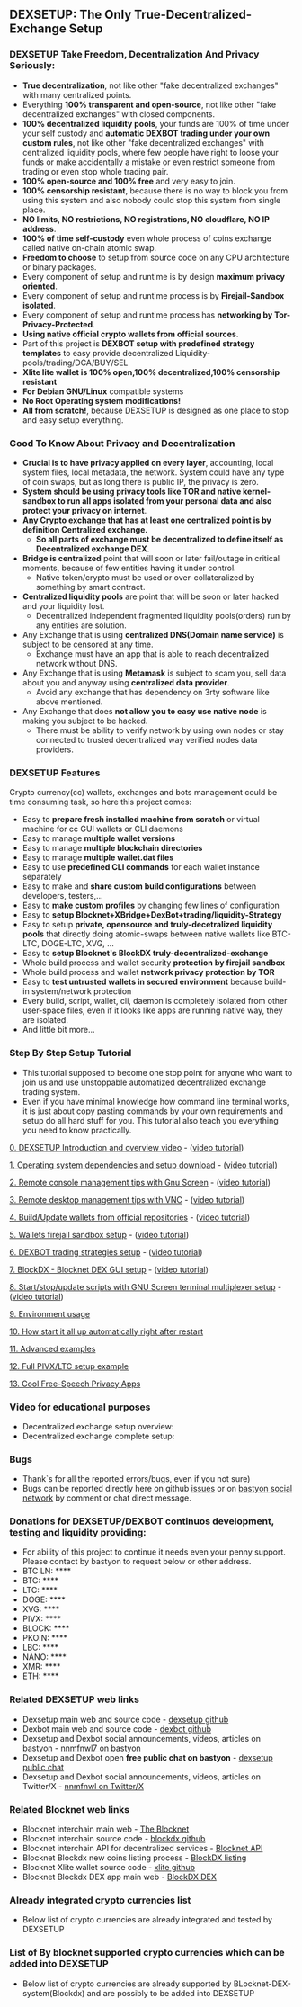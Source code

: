 ## DEXSETUP: The Only True-Decentralized-Exchange Setup

### DEXSETUP Take Freedom, Decentralization And Privacy Seriously:
  * **True decentralization**, not like other "fake decentralized exchanges" with many centralized points.
  * Everything **100% transparent and open-source**, not like other "fake decentralized exchanges" with closed components.
  * **100% decentralized liquidity pools**, your funds are 100% of time under your self custody and **automatic DEXBOT trading under your own custom rules**, not like other "fake decentralized exchanges" with centralized liquidity pools, where few people have right to loose your funds or make accidentally a mistake or even restrict someone from trading or even stop whole trading pair.
  * **100% open-source and 100% free** and very easy to join.
  * **100% censorship resistant**, because there is no way to block you from using this system and also nobody could stop this system from single place.
  * **NO limits, NO restrictions, NO registrations, NO cloudflare, NO IP address**.
  * **100% of time self-custody** even whole process of coins exchange called native on-chain atomic swap.
  * **Freedom to choose** to setup from source code on any CPU architecture or binary packages.
  * Every component of setup and runtime is by design **maximum privacy oriented**.
  * Every component of setup and runtime process is by **Firejail-Sandbox isolated**.
  * Every component of setup and runtime process has **networking by Tor-Privacy-Protected**.
  * **Using native official crypto wallets from official sources**.
  * Part of this project is **DEXBOT setup with predefined strategy templates** to easy provide decentralized Liquidity-pools/trading/DCA/BUY/SEL
  * **Xlite lite wallet is 100% open,100% decentralized,100% censorship resistant**
  * **For Debian GNU/Linux** compatible systems
  * **No Root Operating system modifications!**
  * **All from scratch!**, because DEXSETUP is designed as one place to stop and easy setup everything.

### Good To Know About Privacy and Decentralization
  * **Crucial is to have privacy applied on every layer**, accounting, local system files, local metadata, the network. System could have any type of coin swaps, but as long there is public IP, the privacy is zero.
  * **System should be using privacy tools like TOR and native kernel-sandbox to run all apps isolated from your personal data and also protect your privacy on internet**.
  * **Any Crypto exchange that has at least one centralized point is by definition Centralized exchange.**
    * **So all parts of exchange must be decentralized to define itself as Decentralized exchange DEX**.
  * **Bridge is centralized** point that will soon or later fail/outage in critical moments, because of few entities having it under control.
    * Native token/crypto must be used or over-collateralized by something by smart contract.
  * **Centralized liquidity pools** are point that will be soon or later hacked and your liquidity lost.
    * Decentralized independent fragmented liquidity pools(orders) run by any entities are solution.
  * Any Exchange that is using **centralized DNS(Domain name service)** is subject to be censored at any time.
    * Exchange must have an app that is able to reach decentralized network without DNS.
  * Any Exchange that is using **Metamask** is subject to scam you, sell data about you and anyway using **centralized data provider**.
    * Avoid any exchange that has dependency on 3rty software like above mentioned.
  * Any Exchange that does **not allow you to easy use native node** is making you subject to be hacked.
    * There must be ability to verify network by using own nodes or stay connected to trusted decentralized way verified nodes data providers.

### DEXSETUP Features
Crypto currency(cc) wallets, exchanges and bots management could be time consuming task,
so here this project comes:
  * Easy to **prepare fresh installed machine from scratch** or virtual machine for cc GUI wallets or CLI daemons
  * Easy to manage **multiple wallet versions**
  * Easy to manage **multiple blockchain directories**
  * Easy to manage **multiple wallet.dat files**
  * Easy to use **predefined CLI commands** for each wallet instance separately
  * Easy to make and **share custom build configurations** between developers, testers,...
  * Easy to **make custom profiles** by changing few lines of configuration
  * Easy to **setup Blocknet+XBridge+DexBot+trading/liquidity-Strategy**
  * Easy to setup **private, opensource and truly-decetralized liquidity pools** that directly doing atomic-swaps between native wallets like BTC-LTC, DOGE-LTC, XVG, ...
  * Easy to **setup Blocknet's BlockDX truly-decentralized-exchange**
  * Whole build process and wallet security **protection by firejail sandbox**
  * Whole build process and wallet **network privacy protection by TOR**
  * Easy to **test untrusted wallets in secured environment** because build-in system/network protection
  * Every build, script, wallet, cli, daemon is completely isolated from other user-space files, even if it looks like apps are running native way, they are isolated.
  * And little bit more...

### Step By Step Setup Tutorial
  * This tutorial supposed to become one stop point for anyone who want to join us and use unstoppable automatized decentralized exchange trading system.
  * Even if you have minimal knowledge how command line terminal works, it is just about copy pasting commands by your own requirements and setup do all hard stuff for you. This tutorial also teach you everything you need to know practically.
  
[0. DEXSETUP Introduction and overview video](#dexsetup-the-only-true-decentralized-exchange-setup) - ([video tutorial](https://bastyon.com/nnmfnwl7?v=024ee823b6549742cfbc458e9fbdb4dcd52bcc120a5cc7698edfadbc4fd74b77))

[1. Operating system dependencies and setup download](./doc/md/readme.prereq.md) - ([video tutorial](https://bastyon.com/nnmfnwl7?v=da29ab6596e5da24b89f4891d724d636041d3a7a19cd1acbf77d90b6696f4905))

[2. Remote console management tips with Gnu Screen](./doc/md/readme.remote.console.md) - ([video tutorial](https://bastyon.com/nnmfnwl7?v=093fb2196e95763de886586ebf66547fd0c8e2753170e5cd23f34ea7dbbc0f77))

[3. Remote desktop management tips with VNC](./doc/md/readme.remote.desktop.md) - ([video tutorial](https://bastyon.com/nnmfnwl7?v=579a23ec00973e244ab923199c67eae3792fcec9f3856601a88ef955fab4cdac))

[4. Build/Update wallets from official repositories](./doc/md/readme.wallet.build.md) - ([video tutorial](https://bastyon.com/nnmfnwl7?v=56e69d5e9573a4acd6dd24ff806c043276881bda46d1137a61bd659e5083d7ea))

[5. Wallets firejail sandbox setup](./doc/md/readme.wallet.firejail.md) - ([video tutorial](https://bastyon.com/nnmfnwl7?v=8929e9920fe8fe9694d074f46ae5c8d793af5720a4bd44112a454b7b03b69812))

[6. DEXBOT trading strategies setup](./doc/md/readme.dexbot.md) - ([video tutorial](https://bastyon.com/nnmfnwl7?v=25dbbe424f1cd33dd340f6a2e526d646481d8f2704e244be323b78680049c467))

[7. BlockDX - Blocknet DEX GUI setup](./doc/md/readme.blockdx.md) - ([video tutorial](https://bastyon.com/nnmfnwl7?v=d4962a1dd5d74027b6e0a3d5058df4e2cc3f49c35d17a32f38806718c0c08156))

[8. Start/stop/update scripts with GNU Screen terminal multiplexer setup](./doc/md/readme.screen.md) - ([video tutorial](https://bastyon.com/nnmfnwl7?v=5699575c6819e40c6cd93b32514670bee5b4e8080583e6540ef6780fb04556ca))

[9. Environment usage](./doc/md/readme.usage.md)

[10. How start it all up automatically right after restart](./doc/md/readme.howto.auto.md)

[11. Advanced examples](./doc/md/readme.advanced.examples.md)

[12. Full PIVX/LTC setup example](./doc/md/readme.pivx.ltc.setup.example.md)

[13. Cool Free-Speech Privacy Apps](./doc/md/readme.apps.md)

### Video for educational purposes
  * Decentralized exchange setup overview:  
  * Decentralized exchange complete setup: 

### Bugs
  * Thank`s for all the reported errors/bugs, even if you not sure)
  * Bugs can be reported directly here on github [issues](https://github.com/nnmfnwl/dexsetup/issues) or on [bastyon social network](https://bastyon.com/nnmfnwl7) by comment or chat direct message.

### Donations for DEXSETUP/DEXBOT continuos development, testing and liquidity providing:
  * For ability of this project to continue it needs even your penny support. Please contact by bastyon to request below or other address.
  * BTC LN: ****
  * BTC: ****
  * LTC: ****
  * DOGE: ****
  * XVG: ****
  * PIVX: ****
  * BLOCK: ****
  * PKOIN: ****
  * LBC: ****
  * NANO: ****
  * XMR: ****
  * ETH: ****

### Related DEXSETUP web links
  * Dexsetup main web and source code - [dexsetup github](https://github.com/nnmfnwl/dexsetup)
  * Dexbot main web and source code - [dexbot github](https://github.com/nnmfnwl/dexbot)
  * Dexsetup and Dexbot social announcements, videos, articles on bastyon - [nnmfnwl7 on bastyon](https://bastyon.com/nnmfnwl7)
  * Dexsetup and Dexbot open **free public chat on bastyon** - [dexsetup public chat](https://bastyon.com/welcome?publicroom=!cJLoAwwxvGxLoTtjwv:matrix.pocketnet.app)
  * Dexsetup and Dexbot social announcements, videos, articles on Twitter/X - [nnmfnwl on Twitter/X](https://x.com/nnmfnwl)
  
### Related Blocknet web links
  * Blocknet interchain main web - [The Blocknet](https://blocknet.org/)
  * Blocknet interchain source code - [blockdx github](https://github.com/blocknetdx)
  * Blocknet interchain API for decentralized services - [Blocknet API](https://api.blocknet.org/#xbridge-api)
  * Blocknet Blockdx new coins listing process - [BlockDX listing](https://docs.blocknet.org/blockdx/listings/)
  * Blocknet Xlite wallet source code - [xlite github](https://github.com/blocknetdx/xlite)
  * Blocknet Blockdx DEX app main web - [BlockDX DEX](https://blockdx.net/)
  
### Already integrated crypto currencies list
  * Below list of crypto currencies are already integrated and tested by DEXSETUP

### List of By blocknet supported crypto currencies which can be added into DEXSETUP
  * Below list of crypto currencies are already supported by BLocknet-DEX-system(Blockdx) and are possibly to be added into DEXSETUP
